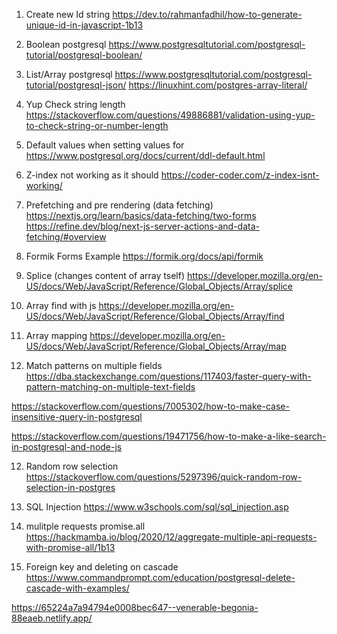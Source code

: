 1. Create new Id string
https://dev.to/rahmanfadhil/how-to-generate-unique-id-in-javascript-1b13


2. Boolean postgresql
https://www.postgresqltutorial.com/postgresql-tutorial/postgresql-boolean/


3. List/Array postgresql
https://www.postgresqltutorial.com/postgresql-tutorial/postgresql-json/
https://linuxhint.com/postgres-array-literal/


3. Yup Check string length
https://stackoverflow.com/questions/49886881/validation-using-yup-to-check-string-or-number-length

4. Default values when setting values for 
https://www.postgresql.org/docs/current/ddl-default.html

5. Z-index not working as it should
https://coder-coder.com/z-index-isnt-working/


6. Prefetching and pre rendering (data fetching)
https://nextjs.org/learn/basics/data-fetching/two-forms
https://refine.dev/blog/next-js-server-actions-and-data-fetching/#overview

7. Formik Forms Example
https://formik.org/docs/api/formik

8. Splice (changes content of array tself)
https://developer.mozilla.org/en-US/docs/Web/JavaScript/Reference/Global_Objects/Array/splice

9. Array find with js
https://developer.mozilla.org/en-US/docs/Web/JavaScript/Reference/Global_Objects/Array/find

10. Array mapping
https://developer.mozilla.org/en-US/docs/Web/JavaScript/Reference/Global_Objects/Array/map

11. Match patterns on multiple fields
https://dba.stackexchange.com/questions/117403/faster-query-with-pattern-matching-on-multiple-text-fields

https://stackoverflow.com/questions/7005302/how-to-make-case-insensitive-query-in-postgresql

https://stackoverflow.com/questions/19471756/how-to-make-a-like-search-in-postgresql-and-node-js

12. Random row selection 
https://stackoverflow.com/questions/5297396/quick-random-row-selection-in-postgres

13. SQL Injection
https://www.w3schools.com/sql/sql_injection.asp

14. mulitple requests promise.all
https://hackmamba.io/blog/2020/12/aggregate-multiple-api-requests-with-promise-all/1b13

15. Foreign key and deleting on cascade 
https://www.commandprompt.com/education/postgresql-delete-cascade-with-examples/


https://65224a7a94794e0008bec647--venerable-begonia-88eaeb.netlify.app/
